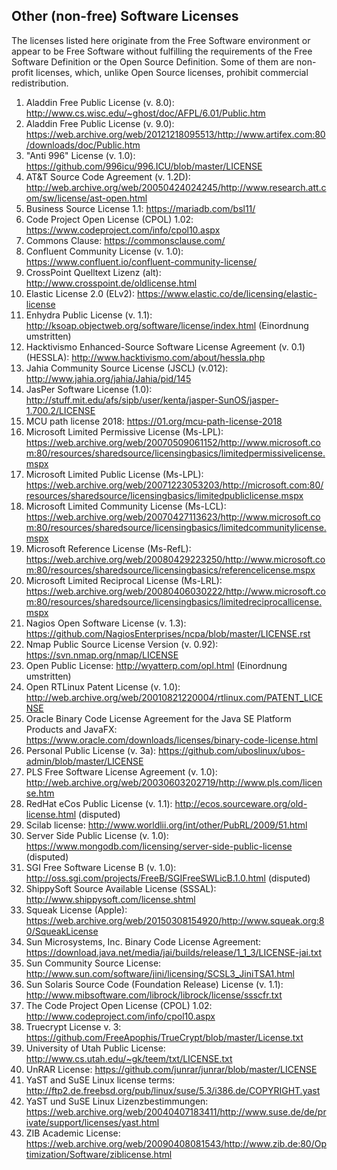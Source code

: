 ## Other (non-free) Software Licenses

The licenses listed here originate from the Free Software environment or appear to be Free Software without fulfilling the requirements of the Free Software Definition or the Open Source Definition. Some of them are non-profit licenses, which, unlike Open Source licenses, prohibit commercial redistribution.

1. Aladdin Free Public License (v. 8.0): http://www.cs.wisc.edu/~ghost/doc/AFPL/6.01/Public.htm
1. Aladdin Free Public License (v. 9.0): https://web.archive.org/web/20121218095513/http://www.artifex.com:80/downloads/doc/Public.htm
1. "Anti 996" License (v. 1.0): https://github.com/996icu/996.ICU/blob/master/LICENSE
1. AT&T Source Code Agreement (v. 1.2D): http://web.archive.org/web/20050424024245/http://www.research.att.com/sw/license/ast-open.html
1. Business Source License 1.1: https://mariadb.com/bsl11/
1. Code Project Open License (CPOL) 1.02: https://www.codeproject.com/info/cpol10.aspx
1. Commons Clause: https://commonsclause.com/
1. Confluent Community License (v. 1.0): https://www.confluent.io/confluent-community-license/
1. CrossPoint Quelltext Lizenz (alt): http://www.crosspoint.de/oldlicense.html
1. Elastic License 2.0 (ELv2): https://www.elastic.co/de/licensing/elastic-license
1. Enhydra Public License (v. 1.1): http://ksoap.objectweb.org/software/license/index.html (Einordnung umstritten)
1. Hacktivismo Enhanced-Source Software License Agreement (v. 0.1) (HESSLA): http://www.hacktivismo.com/about/hessla.php
1. Jahia Community Source License (JSCL) (v.012): http://www.jahia.org/jahia/Jahia/pid/145
1. JasPer Software License (1.0): http://stuff.mit.edu/afs/sipb/user/kenta/jasper-SunOS/jasper-1.700.2/LICENSE
1. MCU path license 2018: https://01.org/mcu-path-license-2018
1. Microsoft Limited Permissive License (Ms-LPL): https://web.archive.org/web/20070509061152/http://www.microsoft.com:80/resources/sharedsource/licensingbasics/limitedpermissivelicense.mspx 
1. Microsoft Limited Public License (Ms-LPL): https://web.archive.org/web/20071223053203/http://microsoft.com:80/resources/sharedsource/licensingbasics/limitedpubliclicense.mspx 
1. Microsoft Limited Community License (Ms-LCL): https://web.archive.org/web/20070427113623/http://www.microsoft.com:80/resources/sharedsource/licensingbasics/limitedcommunitylicense.mspx
1. Microsoft Reference License (Ms-RefL): https://web.archive.org/web/20080429223250/http://www.microsoft.com:80/resources/sharedsource/licensingbasics/referencelicense.mspx
1. Microsoft Limited Reciprocal License (Ms-LRL): https://web.archive.org/web/20080406030222/http://www.microsoft.com:80/resources/sharedsource/licensingbasics/limitedreciprocallicense.mspx
1. Nagios Open Software License (v. 1.3): https://github.com/NagiosEnterprises/ncpa/blob/master/LICENSE.rst
1. Nmap Public Source License Version (v. 0.92): https://svn.nmap.org/nmap/LICENSE
1. Open Public License: http://wyatterp.com/opl.html (Einordnung umstritten)
1. Open RTLinux Patent License (v. 1.0): http://web.archive.org/web/20010821220004/rtlinux.com/PATENT_LICENSE
1. Oracle Binary Code License Agreement for the Java SE Platform Products and JavaFX: https://www.oracle.com/downloads/licenses/binary-code-license.html
1. Personal Public License (v. 3a): https://github.com/uboslinux/ubos-admin/blob/master/LICENSE
1. PLS Free Software License Agreement (v. 1.0): http://web.archive.org/web/20030603202719/http://www.pls.com/license.htm
1. RedHat eCos Public License (v. 1.1): http://ecos.sourceware.org/old-license.html (disputed)
1. Scilab license: http://www.worldlii.org/int/other/PubRL/2009/51.html
1. Server Side Public License (v. 1.0): https://www.mongodb.com/licensing/server-side-public-license (disputed)
1. SGI Free Software License B (v. 1.0): http://oss.sgi.com/projects/FreeB/SGIFreeSWLicB.1.0.html (disputed)
1. ShippySoft Source Available License (SSSAL): http://www.shippysoft.com/license.shtml
1. Squeak License (Apple): https://web.archive.org/web/20150308154920/http://www.squeak.org:80/SqueakLicense
1. Sun Microsystems, Inc. Binary Code License Agreement: https://download.java.net/media/jai/builds/release/1_1_3/LICENSE-jai.txt
1. Sun Community Source License: http://www.sun.com/software/jini/licensing/SCSL3_JiniTSA1.html
1. Sun Solaris Source Code (Foundation Release) License (v. 1.1): http://www.mibsoftware.com/librock/librock/license/ssscfr.txt
1. The Code Project Open License (CPOL) 1.02: http://www.codeproject.com/info/cpol10.aspx
1. Truecrypt License v. 3: https://github.com/FreeApophis/TrueCrypt/blob/master/License.txt
1. University of Utah Public License: http://www.cs.utah.edu/~gk/teem/txt/LICENSE.txt
1. UnRAR License: https://github.com/junrar/junrar/blob/master/LICENSE
1. YaST and SuSE Linux license terms: http://ftp2.de.freebsd.org/pub/linux/suse/5.3/i386.de/COPYRIGHT.yast
1. YaST und SuSE Linux Lizenzbestimmungen: https://web.archive.org/web/20040407183411/http://www.suse.de/de/private/support/licenses/yast.html
1. ZIB Academic License: https://web.archive.org/web/20090408081543/http://www.zib.de:80/Optimization/Software/ziblicense.html
